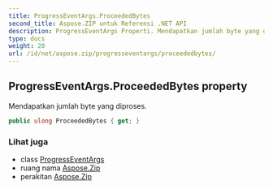 ```yaml
---
title: ProgressEventArgs.ProceededBytes
second_title: Aspose.ZIP untuk Referensi .NET API
description: ProgressEventArgs Properti. Mendapatkan jumlah byte yang diproses.
type: docs
weight: 20
url: /id/net/aspose.zip/progresseventargs/proceededbytes/
---
```

## ProgressEventArgs.ProceededBytes property

Mendapatkan jumlah byte yang diproses.

```csharp
public ulong ProceededBytes { get; }
```

### Lihat juga

* class [ProgressEventArgs](../)
* ruang nama [Aspose.Zip](../../progresseventargs/)
* perakitan [Aspose.Zip](../../../)



